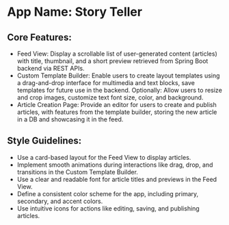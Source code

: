 # **App Name**: Story Teller

## Core Features:

- Feed View: Display a scrollable list of user-generated content (articles) with title, thumbnail, and a short preview retrieved from Spring Boot backend via REST APIs.
- Custom Template Builder: Enable users to create layout templates using a drag-and-drop interface for multimedia and text blocks, save templates for future use in the backend. Optionally: Allow users to resize and crop images, customize text font size, color, and background.
- Article Creation Page: Provide an editor for users to create and publish articles, with features from the template builder, storing the new article in a DB and showcasing it in the feed.

## Style Guidelines:

- Use a card-based layout for the Feed View to display articles.
- Implement smooth animations during interactions like drag, drop, and transitions in the Custom Template Builder.
- Use a clear and readable font for article titles and previews in the Feed View.
- Define a consistent color scheme for the app, including primary, secondary, and accent colors.
- Use intuitive icons for actions like editing, saving, and publishing articles.